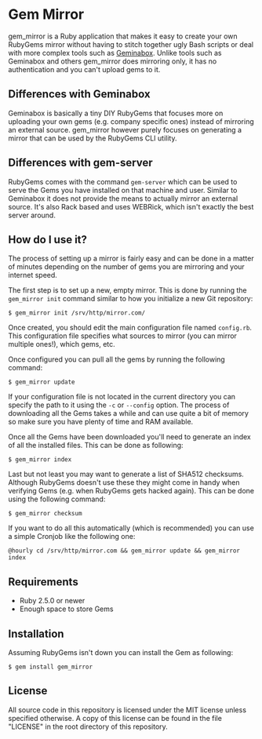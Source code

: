 # Gem Mirror

gem_mirror is a Ruby application that makes it easy to create your own RubyGems
mirror without having to stitch together ugly Bash scripts or deal with more
complex tools such as [Geminabox][geminabox]. Unlike tools such as Geminabox
and others gem_mirror does mirroring only, it has no authentication and you
can't upload gems to it.

## Differences with Geminabox

Geminabox is basically a tiny DIY RubyGems that focuses more on uploading your
own gems (e.g. company specific ones) instead of mirroring an external source.
gem_mirror however purely focuses on generating a mirror that can be used by
the RubyGems CLI utility.

## Differences with gem-server

RubyGems comes with the command `gem-server` which can be used to serve the
Gems you have installed on that machine and user. Similar to Geminabox it does
not provide the means to actually mirror an external source. It's also Rack
based and uses WEBRick, which isn't exactly the best server around.

## How do I use it?

The process of setting up a mirror is fairly easy and can be done in a matter
of minutes depending on the number of gems you are mirroring and your internet
speed.

The first step is to set up a new, empty mirror. This is done by running the
`gem_mirror init` command similar to how you initialize a new Git repository:

    $ gem_mirror init /srv/http/mirror.com/

Once created, you should edit the main configuration file named `config.rb`.
This configuration file specifies what sources to mirror (you can mirror
multiple ones!), which gems, etc.

Once configured you can pull all the gems by running the following command:

    $ gem_mirror update

If your configuration file is not located in the current directory you can
specify the path to it using the `-c` or `--config` option. The process of
downloading all the Gems takes a while and can use quite a bit of memory so
make sure you have plenty of time and RAM available.

Once all the Gems have been downloaded you'll need to generate an index of all
the installed files. This can be done as following:

    $ gem_mirror index

Last but not least you may want to generate a list of SHA512 checksums. Although
RubyGems doesn't use these they might come in handy when verifying Gems (e.g.
when RubyGems gets hacked again). This can be done using the following command:

    $ gem_mirror checksum

If you want to do all this automatically (which is recommended) you can use a
simple Cronjob like the following one:

    @hourly cd /srv/http/mirror.com && gem_mirror update && gem_mirror index

## Requirements

* Ruby 2.5.0 or newer
* Enough space to store Gems

## Installation

Assuming RubyGems isn't down you can install the Gem as following:

    $ gem install gem_mirror

## License

All source code in this repository is licensed under the MIT license unless
specified otherwise. A copy of this license can be found in the file "LICENSE"
in the root directory of this repository.

[geminabox]: https://github.com/geminabox/geminabox
